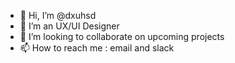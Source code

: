 - 👋 Hi, I’m @dxuhsd
- 👀 I’m an UX/UI Designer
- 💞️ I’m looking to collaborate on upcoming projects
- 📫 How to reach me : email and slack

<!---
dxuhsd/dxuhsd is a ✨ special ✨ repository because its `README.md` (this file) appears on your GitHub profile.
You can click the Preview link to take a look at your changes.
--->
